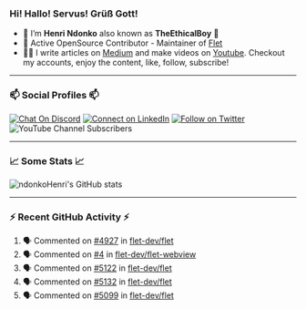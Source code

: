 ### Hi! Hallo! Servus! Grüß Gott!

- 🙂  I’m **Henri Ndonko** also known as **TheEthicalBoy** 👾
- 🚀  Active OpenSource Contributor - Maintainer of [Flet](https://github.com/flet-dev/flet) 
- 👨‍🏫  I write articles on [Medium](https://ndonkohenri.medium.com/) and make videos on [Youtube](https://youtube.com/@ndonkoHenri). Checkout my accounts, enjoy the content, like, follow, subscribe!

---

### 📫 Social Profiles 📫

[![Chat On Discord](https://img.shields.io/badge/--discord?label=Username=the_ethical_boy&logo=Discord&style=social)](https://github.com/ndonkoHenri) 
[![Connect on LinkedIn](https://img.shields.io/badge/--linkedin?label=LinkedIn&logo=LinkedIn&style=social)](https://www.linkedin.com/in/ndonkohenri) 
[![Follow on Twitter](https://img.shields.io/badge/--twitter?label=Twitter&logo=Twitter&style=social)](https://twitter.com/ndonkoHenri)
![YouTube Channel Subscribers](https://img.shields.io/youtube/channel/subscribers/UC2j9sVx0O7M8CebjMtyCuNQ?style=social&label=Youtube&link=https%3A%2F%2Fyoutube.com%2F%40ndonkoHenri)

---

### 📈 Some Stats 📈

<!-- <a href="https://github.com/ndonkoHenri">
<img src="https://github.com/ndonkoHenri/github-stats/blob/master/generated/overview.svg#gh-dark-mode-only" />
<img src="https://github.com/ndonkoHenri/github-stats/blob/master/generated/languages.svg#gh-dark-mode-only" />
<img src="https://github.com/ndonkoHenri/github-stats/blob/master/generated/overview.svg#gh-light-mode-only" />
<img src="https://github.com/ndonkoHenri/github-stats/blob/master/generated/languages.svg#gh-light-mode-only" />
</a> -->

<!-- ![ndonkoHenri's GitHub stats](https://github-readme-stats.vercel.app/api?username=ndonkoHenri&show_icons=true) -->

![ndonkoHenri's GitHub stats](https://github-readme-stats.vercel.app/api?username=ndonkoHenri&theme=tokyonight&show_icons=true&title_color=fff&text_color=fff)

<!-- [![Top Langs](https://github-readme-stats.vercel.app/api/top-langs/?username=ndonkoHenri)](https://github.com/ndonkoHenri/github-readme-stats) -->

---

### :zap: Recent GitHub Activity :zap:

<!--START_SECTION:activity-->
1. 🗣 Commented on [#4927](https://github.com/flet-dev/flet/pull/4927#issuecomment-2758802252) in [flet-dev/flet](https://github.com/flet-dev/flet)
2. 🗣 Commented on [#4](https://github.com/flet-dev/flet-webview/issues/4#issuecomment-2752943138) in [flet-dev/flet-webview](https://github.com/flet-dev/flet-webview)
3. 🗣 Commented on [#5122](https://github.com/flet-dev/flet/issues/5122#issuecomment-2752930990) in [flet-dev/flet](https://github.com/flet-dev/flet)
4. 🗣 Commented on [#5132](https://github.com/flet-dev/flet/issues/5132#issuecomment-2752863994) in [flet-dev/flet](https://github.com/flet-dev/flet)
5. 🗣 Commented on [#5099](https://github.com/flet-dev/flet/issues/5099#issuecomment-2747041106) in [flet-dev/flet](https://github.com/flet-dev/flet)
<!--END_SECTION:activity-->
